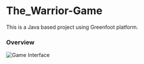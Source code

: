 # The_Warrior-Game
This is a Java based project using Greenfoot platform.

### Overview

![Game Interface](https://drive.google.com/file/d/1uM3ltAf4TFMCZyBBW8Er54XczMSVtfgC/view?usp=sharing)
